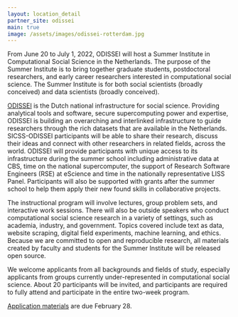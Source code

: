 ```yaml
---
layout: location_detail
partner_site: odissei
main: true
image: /assets/images/odissei-rotterdam.jpg
---
```


From June 20 to July 1, 2022, ODISSEI will host a Summer Institute in Computational Social Science in the Netherlands. The purpose of the Summer Institute is to bring together graduate students, postdoctoral researchers, and early career researchers interested in computational social science. The Summer Institute is for both social scientists (broadly conceived) and data scientists (broadly conceived).

[ODISSEI](https://odissei-data.nl/en/) is the Dutch national infrastructure for social science. Providing analytical tools and software, secure supercomputing power and expertise, ODISSEI is building an overarching and interlinked infrastructure to guide researchers through the rich datasets that are available in the Netherlands. SICSS-ODISSEI participants will be able to share their research, discuss their ideas and connect with other researchers in related fields, across the world. ODISSEI will provide participants with unique access to its infrastructure during the summer school including administrative data at CBS, time on the national supercomputer, the support of Research Software Engineers (RSE) at eScience and time in the nationally representative LISS Panel. Participants will also be supported with grants after the summer school to help them apply their new found skills in collaborative projects.

The instructional program will involve lectures, group problem sets, and interactive work sessions. There will also be outside speakers who conduct computational social science research in a variety of settings, such as academia, industry, and government. Topics covered include text as data, website scraping, digital field experiments, machine learning, and ethics. Because we are committed to open and reproducible research, all materials created by faculty and students for the Summer Institute will be released open source.

We welcome applicants from all backgrounds and fields of study, especially applicants from groups currently under-represented in computational social science. About 20 participants will be invited, and participants are required to fully attend and participate in the entire two-week program.

[Application materials](https://compsocialscience.github.io/summer-institute/2022/odissei/apply) are due February 28.
